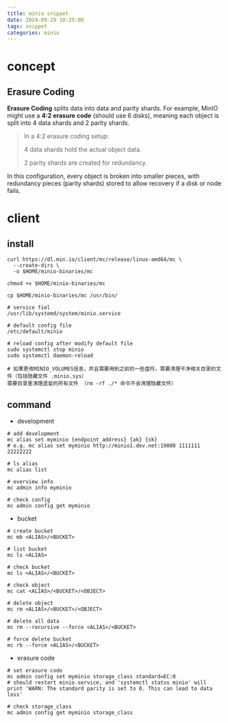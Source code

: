 ```yaml
---
title: minio snippet
date: 2024-09-29 10:25:00
tags: snippet
categories: minio
---
```


# concept

## Erasure Coding

**Erasure Coding** splits data into data and parity shards. For example, MinIO might use a **4:2 erasure code** (should use 6  disks), meaning each object is split into 4 data shards and 2 parity shards.

> In a 4:2 erasure coding setup:
>
> 4 data shards hold the actual object data.
>
> 2 parity shards are created for redundancy.

In this configuration, every object is broken into smaller pieces, with redundancy pieces (parity shards) stored to allow recovery if a disk or node fails.

# client

## install

  ```shell
  curl https://dl.min.io/client/mc/release/linux-amd64/mc \
    --create-dirs \
    -o $HOME/minio-binaries/mc
  
  chmod +x $HOME/minio-binaries/mc
  
  cp $HOME/minio-binaries/mc /usr/bin/
  
  # service fiel
  /usr/lib/systemd/system/minio.service
  
  # default config file
  /etc/default/minio
   
  # reload config after modify default file
  sudo systemctl stop minio
  sudo systemctl daemon-reload
  
  # 如果更改MINIO_VOLUMES信息，并且需要用到之前的一些盘符，需要清理干净相关目录的文件（包括隐藏文件 .minio.sys）
  需要目录里清理遗留的所有文件 （rm -rf ./* 命令不会清理隐藏文件）
  ```

## command

- development

```shell
# add development
mc alias set myminio {endpoint_address} {ak} {sk} 
# e.g. mc alias set myminio http://minio1.dev.net:19000 1111111 22222222

# ls alias
mc alias list

# overview info
mc admin info myminio

# check config 
mc admin config get myminio
```
- bucket
```shell
# create bucket
mc mb <ALIAS>/<BUCKET>

# list bucket
mc ls <ALIAS>

# check bucket
mc ls <ALIAS>/<BUCKET>

# check object
mc cat <ALIAS>/<BUCKET>/<OBJECT>

# delete object
mc rm <ALIAS>/<BUCKET>/<OBJECT>

# delete all data
mc rm --recursive --force <ALIAS>/<BUCKET>

# force delete bucket
mc rb --force <ALIAS>/<BUCKET>
```

- erasure code

```shell
# set erasure code
mc admin config set myminio storage_class standard=EC:0
# should restart minio.service, and 'systemctl status minio' will print 'WARN: The standard parity is set to 0. This can lead to data loss'

# check storage_class 
mc admin config get myminio storage_class
```

